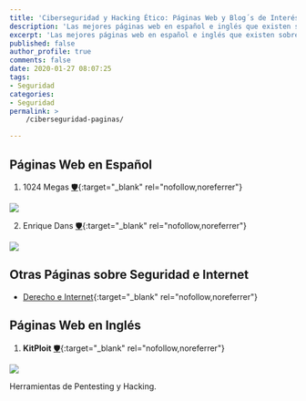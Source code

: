 ```yaml
---
title: 'Ciberseguridad y Hacking Ético: Páginas Web y Blog´s de Interés'
description: 'Las mejores páginas web en español e inglés que existen sobre ciberseguridad, seguridad digital, hacking ético y técnicas y metodologias hackers.'
excerpt: 'Las mejores páginas web en español e inglés que existen sobre ciberseguridad, seguridad digital, hacking ético y técnicas y metodologias hackers.'
published: false
author_profile: true
comments: false
date: 2020-01-27 08:07:25
tags:
- Seguridad
categories:
- Seguridad
permalink: >
    /ciberseguridad-paginas/

---
```

## Páginas Web en Español

1. 1024 Megas [🛡](https://www.1024megas.com/){:target="_blank" rel="nofollow,noreferrer"}

![](https://i.ibb.co/HYmqfNr/image.png)

2. Enrique Dans [🛡](https://www.enriquedans.com/){:target="_blank" rel="nofollow,noreferrer"}

![](https://i.ibb.co/ydRMrgL/image.png)

## Otras Páginas sobre Seguridad e Internet

* [Derecho e Internet](http://derecho-internet.org/){:target="_blank" rel="nofollow,noreferrer"}

## Páginas Web en Inglés

1. **KitPloit** [🛡](https://www.kitploit.com/){:target="_blank" rel="nofollow,noreferrer"}

![](https://i.ibb.co/YcJHFT8/image.png)

Herramientas de Pentesting y Hacking.